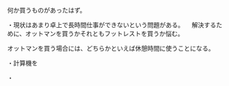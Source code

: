 何か買うものがあったはず。

・現状はあまり卓上で長時間仕事ができないという問題がある。
　解決するために、オットマンを買うかそれともフットレストを買うか悩む。

オットマンを買う場合には、どちらかといえば休憩時間に使うことになる。


・計算機を

・


